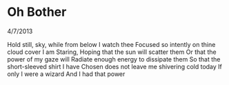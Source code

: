 Oh Bother
=========

4/7/2013

Hold still, sky, while from below I watch thee
Focused so intently on thine cloud cover I am
Staring,
Hoping that the sun will scatter them
Or that the power of my gaze will
Radiate enough energy to dissipate them
So that the short-sleeved shirt I have
Chosen does not leave me shivering cold today
If only I were a wizard
And I had that power